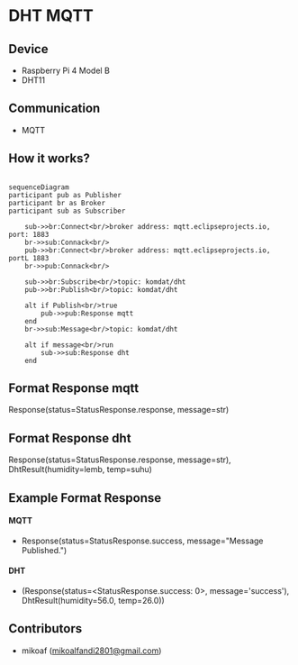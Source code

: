 # DHT MQTT

## Device

- Raspberry Pi 4 Model B
- DHT11

## Communication

- MQTT

## How it works?

```mermaid

sequenceDiagram
participant pub as Publisher
participant br as Broker
participant sub as Subscriber

    sub->>br:Connect<br/>broker address: mqtt.eclipseprojects.io, port: 1883
    br->>sub:Connack<br/>
    pub->>br:Connect<br/>broker address: mqtt.eclipseprojects.io, portL 1883
    br->>pub:Connack<br/>

    sub->>br:Subscribe<br/>topic: komdat/dht
    pub->>br:Publish<br/>topic: komdat/dht

    alt if Publish<br/>true
        pub->>pub:Response mqtt
    end
    br->>sub:Message<br/>topic: komdat/dht

    alt if message<br/>run
        sub->>sub:Response dht
    end
```

## Format Response mqtt

Response(status=StatusResponse.response, message=str)

## Format Response dht

Response(status=StatusResponse.response, message=str), DhtResult(humidity=lemb, temp=suhu)

## Example Format Response

#### MQTT

- Response(status=StatusResponse.success, message="Message Published.")

#### DHT

- (Response(status=<StatusResponse.success: 0>, message='success'), DhtResult(humidity=56.0, temp=26.0))

## Contributors

- mikoaf (mikoalfandi2801@gmail.com)
